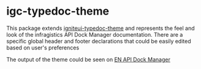 # igc-typedoc-theme

This package extends [igniteui-typedoc-theme](https://github.com/IgniteUI/igniteui-typedoc-theme) and represents the feel and look of the infragistics API Dock Manager documentation.
There are a specific global header and footer declarations that could be easily edited based on user's preferences

The output of the theme could be seen on [EN API Dock Manager](https://www.infragistics.com/products/ignite-ui/dock-manager/docs/typescript/latest/interfaces/igcdockmanagercomponent.html#resourcestrings)

